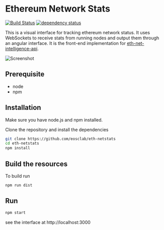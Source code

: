 Ethereum Network Stats
============
[![Build Status][travis-image]][travis-url] [![dependency status][dep-image]][dep-url]

This is a visual interface for tracking ethereum network status. It uses WebSockets to receive stats from running nodes and output them through an angular interface. It is the front-end implementation for [eth-net-intelligence-api](https://github.com/cubedro/eth-net-intelligence-api).

![Screenshot](https://raw.githubusercontent.com/eosclab/eth-netstats/master/src/images/screenshot.jpg?v=0.0.6 "Screenshot")

## Prerequisite
* node
* npm

## Installation
Make sure you have node.js and npm installed.

Clone the repository and install the dependencies

```bash
git clone https://github.com/eosclab/eth-netstats
cd eth-netstats
npm install
```

## Build the resources

To build run
```bash
npm run dist
```

## Run

```bash
npm start
```

see the interface at http://localhost:3000

[travis-image]: https://travis-ci.org/eosclab/eth-netstats.svg
[travis-url]: https://travis-ci.org/eosclab/eth-netstats
[dep-image]: https://david-dm.org/eosclab/eth-netstats.svg
[dep-url]: https://david-dm.org/eosclab/eth-netstats
